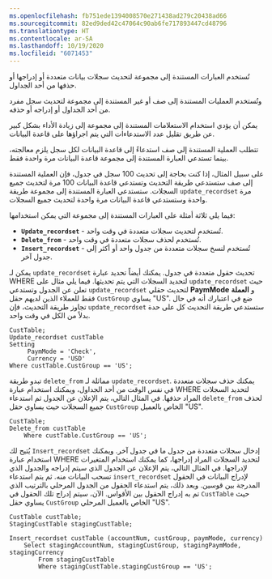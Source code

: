 ```yaml
---
ms.openlocfilehash: fb751ede1394008570e271438ad279c20438ad66
ms.sourcegitcommit: 82ed9ded42c47064c90ab6fe717893447cd48796
ms.translationtype: HT
ms.contentlocale: ar-SA
ms.lasthandoff: 10/19/2020
ms.locfileid: "6071453"
---
```

تُستخدم العبارات المستندة إلى مجموعة لتحديث سجلات بيانات متعددة أو إدراجها أو حذفها من أحد الجداول.

وتُستخدم العمليات المستندة إلى صف أو غير المستندة إلى مجموعة لتحديث سجل مفرد من أحد الجداول أو إدراجه أو حذفه.

يمكن أن يؤدي استخدام الاستعلامات المستندة إلى مجموعة إلى زيادة الأداء بشكل كبير عن طريق تقليل عدد الاستدعاءات التي يتم اجراؤها على قاعدة البيانات.
 
تتطلب العملية المستندة إلى صف استدعاءً إلى قاعدة البيانات لكل سجل يلزم معالجته، بينما تستدعي العبارة المستندة إلى مجموعة قاعدة البيانات مرة واحدة فقط.

على سبيل المثال، إذا كنت بحاجة إلى تحديث 100 سجل في جدول، فإن العملية المستندة إلى صف ستستدعي طريقة التحديث وتستدعي قاعدة البيانات 100 مرة لتحديث جميع السجلات. ستستدعي العبارة المستندة إلى مجموعة طريقة `update_recordset` مرة واحدة وستستدعي قاعدة البيانات مرة واحدة لتحديث جميع السجلات.

فيما يلي ثلاثة أمثلة على العبارات المستندة إلى مجموعة التي يمكن استخدامها:

-   **`Update_recordset`** - تُستخدم لتحديث سجلات متعددة في وقت واحد.
-   **`Delete_from`** - تُستخدم لحذف سجلات متعددة في وقت واحد.
-   **`Insert_recordset`** - تُستخدم لنسخ سجلات متعددة من جدول واحد أو أكثر إلى جدول آخر.

يمكن لـ `update_recordset` تحديث حقول متعددة في جدول. يمكنك أيضاً تحديد عبارة WHERE لتحديد السجلات التي يتم تحديثها. فيما يلي مثال على `update_recordset` حيث تعلن عن الجدول وتستدعي `update_recordset` لتحديث حقلي **PaymMode‎** و **العملة** فقط للعملاء الذين لديهم حقل `CustGroup` يساوي "US".
ضع في اعتبارك أنه في حال تجاوز طريقة التحديث، فإن `update_recordset` ستستدعي طريقة التحديث كل على حدة بدلاً من الكل في وقت واحد.
```xpp
CustTable;
Update_recordset custTable
Setting
     PaymMode = 'Check',
     Currency = 'USD'
Where custTable.CustGroup == 'US';
```
تبدو طريقة `delete_from` مماثلة لـ `update_recordset`. يمكنك حذف سجلات متعددة في نفس الوقت من أحد الجداول، ويمكنك استخدام عبارة WHERE لتحديد السجلات المراد حذفها. في المثال التالي، يتم الإعلان عن الجدول ثم استدعاء `delete_from` لحذف جميع السجلات حيث يساوي حقل `CustGroup` الخاص بالعميل "US".
```xpp
CustTable;
Delete_from custTable
    Where custTable.CustGroup == 'US';
```
يُتيح لك `Insert_recordset` إدخال سجلات متعددة من جدول ما في جدول آخر. ويمكنك استخدام عبارة WHERE لتحديد السجلات المراد إدراجها، كما يمكنك استخدام المتغيرات لإدراجها. في المثال التالي، يتم الإعلان عن الجدول الذي سيتم إدراجه والجدول الذي تسحب البيانات منه. ثم يتم استدعاء `insert_recordset` لإدراج البيانات في الحقول المدرجة بين قوسين. وبعد ذلك، يتم استدعاء الحقول من الجدول المرحلي بالترتيب الذي تم به إدراج الحقول بين الأقواس. الآن، سيتم إدراج تلك الحقول في `CustTable` حيث يساوي حقل `CustGroup` الخاص بالعميل المرحلي "US".
```xpp
CustTable custTable;
StagingCustTable stagingCustTable;

Insert_recordset custTable (accountNum, custGroup, paymMode, currency)
    Select stagingAccountNum, stagingCustGroup, stagingPaymMode, stagingCurrency
        From stagingCustTable
        Where stagingCustTable.stagingCustGroup == 'US';
```
